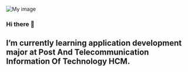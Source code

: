 ![My image](https://images.wallpaperscraft.com/image/single/water_surface_ripples_141747_1920x1080.jpg)

### Hi there 👋
## I’m currently learning application development major at Post And Telecommunication Information Of Technology HCM.  


